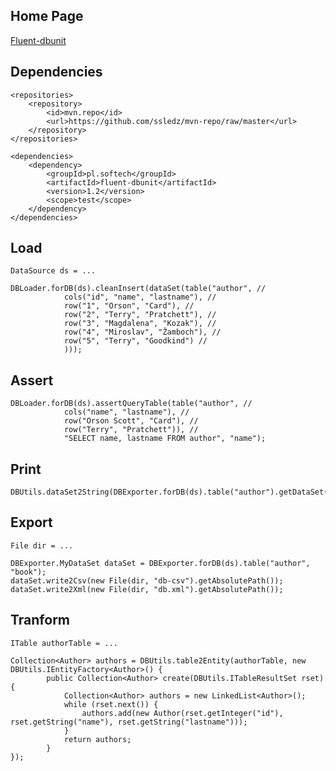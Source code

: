 Home Page
---------

[Fluent-dbunit](http://ssledz.github.com/fluent-dbunit)

Dependencies
----------

    <repositories>
        <repository>
            <id>mvn.repo</id>
            <url>https://github.com/ssledz/mvn-repo/raw/master</url>
        </repository>
    </repositories>

    <dependencies>
        <dependency>
            <groupId>pl.softech</groupId>
            <artifactId>fluent-dbunit</artifactId>
            <version>1.2</version>
            <scope>test</scope>
        </dependency>
    </dependencies>

Load
----

    DataSource ds = ...

    DBLoader.forDB(ds).cleanInsert(dataSet(table("author", //
                cols("id", "name", "lastname"), //
                row("1", "Orson", "Card"), //
                row("2", "Terry", "Pratchett"), //
                row("3", "Magdalena", "Kozak"), //
                row("4", "Miroslav", "Žamboch"), //
                row("5", "Terry", "Goodkind") //
                )));

Assert
------
      
    DBLoader.forDB(ds).assertQueryTable(table("author", //
                cols("name", "lastname"), //
                row("Orson Scott", "Card"), //
                row("Terry", "Pratchett")), //
                "SELECT name, lastname FROM author", "name");

Print
-----

    DBUtils.dataSet2String(DBExporter.forDB(ds).table("author").getDataSet())

Export
------

    File dir = ...

    DBExporter.MyDataSet dataSet = DBExporter.forDB(ds).table("author", "book");
    dataSet.write2Csv(new File(dir, "db-csv").getAbsolutePath());
    dataSet.write2Xml(new File(dir, "db.xml").getAbsolutePath());

Tranform
--------

    ITable authorTable = ...

    Collection<Author> authors = DBUtils.table2Entity(authorTable, new DBUtils.IEntityFactory<Author>() {
            public Collection<Author> create(DBUtils.ITableResultSet rset) {
                Collection<Author> authors = new LinkedList<Author>();
                while (rset.next()) {
                    authors.add(new Author(rset.getInteger("id"), rset.getString("name"), rset.getString("lastname")));
                }
                return authors;
            }
    });